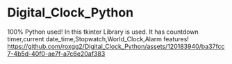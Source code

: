 # Digital_Clock_Python
100% Python used!
In this tkinter Library is used.
It has countdown timer,current date_time,Stopwatch,World_Clock,Alarm features!
https://github.com/roxgg2/Digital_Clock_Python/assets/120183940/ba37fcc7-4b5d-40f0-ae7f-a7c6e20af383
